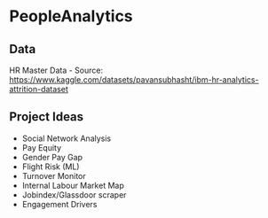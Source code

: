 # PeopleAnalytics

## Data
HR Master Data - Source: https://www.kaggle.com/datasets/pavansubhasht/ibm-hr-analytics-attrition-dataset

## Project Ideas
- Social Network Analysis
- Pay Equity
- Gender Pay Gap
- Flight Risk (ML)
- Turnover Monitor
- Internal Labour Market Map
- Jobindex/Glassdoor scraper
- Engagement Drivers


